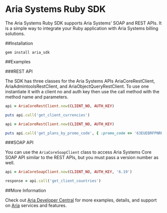 Aria Systems Ruby SDK
============

The Aria Systems Ruby SDK supports Aria Systems' SOAP and REST APIs. It is a simple way to integrate your Ruby application with Aria Systems billing solutions.

##Installation

```
gem install aria_sdk
```

##Examples

###REST API

The SDK has three classes for the Aria Systems APIs AriaCoreRestClient, AriaAdmintoolsRestClient, and AriaObjectQueryRestClient. To use one instantiate it with a client no and auth key then use the call method with the method name and parameters.

```ruby
api = AriaCoreRestClient.new(CLIENT_NO, AUTH_KEY)

puts api.call('get_client_currencies')
```

```ruby
api = AriaCoreRestClient.new(CLIENT_NO, AUTH_KEY)

puts api.call('get_plans_by_promo_code', { :promo_code => '63EUEBRFPNRUC5W2NC6RFACTMB5NV' })
```


###SOAP API

You can use the `AriaCoreSoapClient` class to access Aria Systems Core SOAP API similar to the REST APIs, but you must pass a version number as well. 

```ruby
api = AriaCoreSoapClient.new(CLIENT_NO, AUTH_KEY, '6.19')

response = api.call('get_client_countries')
```

##More Information

Check out [Aria Developer Central](http://developer.ariasystems.net) for more examples, details, and support on [Aria](http://www.ariasystems.com/) services and features.

